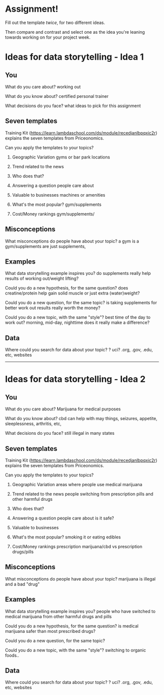 # Assignment!

Fill out the template *twice*, for two different ideas.

Then compare and contrast and select one as the idea you're leaning towards
working on for your project week.


# Ideas for data storytelling - Idea 1

## You

What do you care about?
working out 

What do you know about?
certified personal trainer

What decisions do you face?
what ideas to pick for this assignment

## Seven templates

Training Kit (https://learn.lambdaschool.com/ds/module/recedjanlbpqxic2r) explains the seven templates from Priceonomics.

Can you apply the templates to your topics? 

1. Geographic Variation
gyms or bar park locations

2. Trend related to the news


3. Who does that?


4. Answering a question people care about


5. Valuable to businesses
machines or amenities 

6. What's the most popular?
gym/supplements

7. Cost/Money rankings
  gym/supplements/

## Misconceptions

What misconceptions do people have about your topic?
a gym is a gym/supplements are just supplements, 

## Examples

What data storytelling example inspires you?
do supplements really help results of working out/weight lifting?


Could you do a new hypothesis, for the same question?
does creatine/protein help gain solid muscle or just extra (water)weight?

Could you do a new question, for the same topic?
is taking supplements for better work out results really worth the money?

Could you do a new topic, with the same "style"?
best time of the day to work out?
morning, mid-day, nighttime
does it really make a difference?
## Data

Where could you search for data about your topic?
?
uci?
.org, .gov, .edu, etc, websites

---

# Ideas for data storytelling - Idea 2

## You
What do you care about?
Marijuana for medical purposes

What do you know about?
cbd can help with may things, seizures, appetite, sleeplessness, arthritis, etc,

What decisions do you face?
still illegal in many states

## Seven templates

Training Kit (https://learn.lambdaschool.com/ds/module/recedjanlbpqxic2r) explains the seven templates from Priceonomics.

Can you apply the templates to your topics? 

1. Geographic Variation
areas where people use medical marijuana

2. Trend related to the news
people switching from prescription pills and other harmful drugs

3. Who does that?


4. Answering a question people care about
is it safe?

5. Valuable to businesses


6. What's the most popular?
smoking it or eating edibles

7. Cost/Money rankings
prescription marijuana/cbd vs prescription drugs/pills

## Misconceptions

What misconceptions do people have about your topic?
marijuana is illegal and a bad "drug"

## Examples

What data storytelling example inspires you?
people who have switched to medical marijuana from other harmful drugs and pills

Could you do a new hypothesis, for the same question?
is medical marijuana safer than most prescribed drugs?

Could you do a new question, for the same topic?


Could you do a new topic, with the same "style"?
switching to organic foods..

## Data

Where could you search for data about your topic?
?
uci?
.org, .gov, .edu, etc, websites
